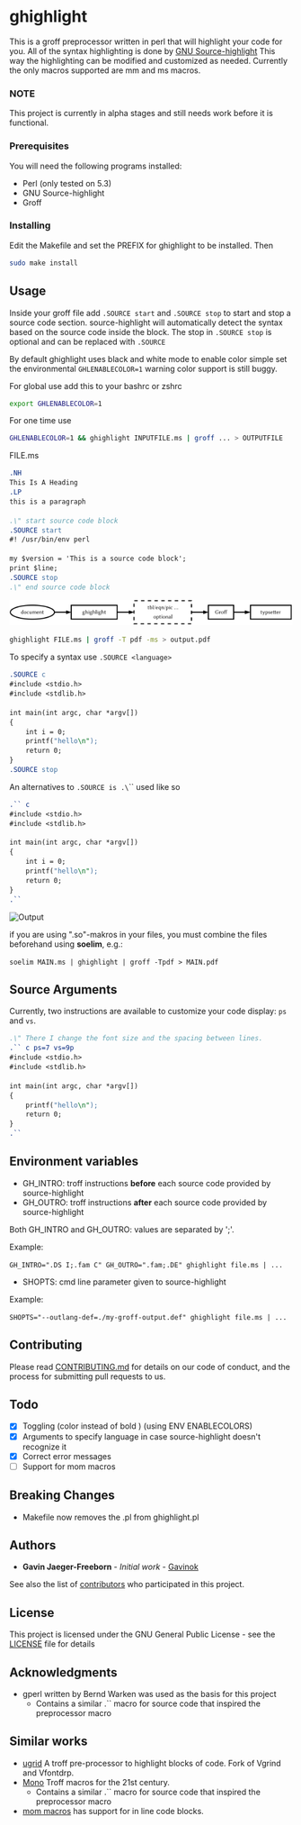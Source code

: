 # ghighlight

This is a groff preprocessor written in perl that will highlight your code for you. All of the syntax highlighting is done by [GNU Source-highlight](https://www.gnu.org/software/src-highlite/#mozTocId323328) This way the highlighting can be modified and customized as needed. Currently the only macros supported are mm and ms macros.


### NOTE

This project is currently in alpha stages and still needs work before it is functional.

### Prerequisites

You will need the following programs installed:

- Perl (only tested on 5.3)
- GNU Source-highlight
- Groff


### Installing

Edit the Makefile and set the PREFIX for ghighlight to be installed. Then 

``` sh
sudo make install
```

## Usage

Inside your groff file add `.SOURCE start`  and `.SOURCE stop` to start and stop a source code section. source-highlight will automatically detect the syntax based on the source code inside the block. The stop in `.SOURCE stop` is optional and can be replaced with `.SOURCE`

By default ghighlight uses black and white mode to enable color simple set the environmental `GHLENABLECOLOR=1` warning color support is still buggy.

For global use add this to your bashrc or zshrc
```sh
export GHLENABLECOLOR=1
```

For one time use 
```sh
GHLENABLECOLOR=1 && ghighlight INPUTFILE.ms | groff ... > OUTPUTFILE
```

FILE.ms
```roff
.NH
This Is A Heading
.LP
this is a paragraph

.\" start source code block
.SOURCE start
#! /usr/bin/env perl

my $version = 'This is a source code block';
print $line; 
.SOURCE stop
.\" end source code block
```

![Usage Diagram](/image/diagram.png)

```sh
ghighlight FILE.ms | groff -T pdf -ms > output.pdf
```

To specify a syntax use `.SOURCE <language>`
```roff
.SOURCE c
#include <stdio.h>
#include <stdlib.h>

int main(int argc, char *argv[])
{
    int i = 0;
    printf("hello\n");
    return 0;
}
.SOURCE stop
```

An alternatives to `.SOURCE is .\`\`` used like so
```roff
.`` c
#include <stdio.h>
#include <stdlib.h>

int main(int argc, char *argv[])
{
    int i = 0;
    printf("hello\n");
    return 0;
}
.``
```

![Output](./demo.png)

if you are using ".so"-makros in your files, you must combine the files beforehand using **soelim**, e.g.:

`soelim MAIN.ms | ghighlight | groff -Tpdf > MAIN.pdf`

## Source Arguments

Currently, two instructions are available to customize your code display: `ps` and `vs`.

```roff
.\" There I change the font size and the spacing between lines.
.`` c ps=7 vs=9p
#include <stdio.h>
#include <stdlib.h>

int main(int argc, char *argv[])
{
    printf("hello\n");
    return 0;
}
.``
```

## Environment variables

* GH_INTRO: troff instructions **before** each source code provided by source-highlight
* GH_OUTRO: troff instructions **after** each source code provided by source-highlight

Both GH_INTRO and GH_OUTRO: values are separated by ';'.

Example:

`GH_INTRO=".DS I;.fam C" GH_OUTRO=".fam;.DE" ghighlight file.ms | ...`

* SHOPTS: cmd line parameter given to source-highlight

Example:

`SHOPTS="--outlang-def=./my-groff-output.def" ghighlight file.ms | ...`

## Contributing

Please read [CONTRIBUTING.md](https://github.com/Gavinok/ghighlight/contributing.md) for details on our code of conduct, and the process for submitting pull requests to us.

## Todo
- [x] Toggling (color instead of bold ) (using ENV ENABLECOLORS)
- [x] Arguments to specify language in case source-highlight doesn't recognize it
- [x] Correct error messages
- [ ] Support for mom macros

## Breaking Changes
* Makefile now removes the .pl from ghighlight.pl

## Authors

* **Gavin Jaeger-Freeborn** - *Initial work* - [Gavinok](https://github.com/Gavinok)

See also the list of [contributors](https://github.com/Gavinok/ghighlight/contributors) who participated in this project.

## License

This project is licensed under the GNU General Public License - see the [LICENSE](LICENSE) file for details

## Acknowledgments

* gperl written by Bernd Warken was used as the basis for this project
  * Contains a similar .\`\` macro for source code that inspired the preprocessor macro

## Similar works
* [ugrid](https://github.com/pjfichet/ugrind) A troff pre-processor to highlight blocks of code. Fork of Vgrind and Vfontdrp.
* [Mono](https://github.com/Alhadis/Mono) Troff macros for the 21st century.
  * Contains a similar .\`\` macro for source code that inspired the preprocessor macro
* [mom macros](http://schaffter.ca/mom/momdoc/docelement.html#code) has support for in line code blocks.
